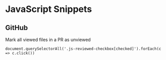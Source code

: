 # JavaScript Snippets

## GitHub

Mark all viewed files in a PR as unviewed

    document.querySelectorAll('.js-reviewed-checkbox[checked]').forEach(c => c.click())
